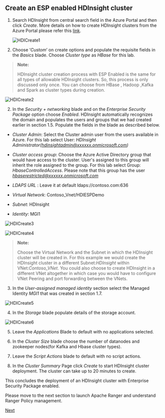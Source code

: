 ## Create an ESP enabled HDInsight cluster
1. Search HDInsight from central search field in the Azure Portal and then click *Create*.   More details on how to create HDInsight clusters from the Azure Portal please refer this [link](https://docs.microsoft.com/en-us/azure/hdinsight/hdinsight-hadoop-create-linux-clusters-portal?toc=/en-us/azure/hdinsight/hadoop/TOC.json&bc=/en-us/azure/bread/toc.json). 
   
   ![HDICreate1](https://github.com/arnabganguly/HDInsightESPLab/blob/master/images/Picture28.png)
  
 2. Choose ‘*Custom*’ on create options and populate the requisite fields in the *Basics* blade. Choose *Cluster type* as *HBase* for this lab.

>**Note:**
> 
>HDInsight cluster creation process with ESP Enabled is the same for all types of allowable HDInsight clusters. So, this process is only discussed only once. You can choose from HBase , Hadoop ,Kafka and Spark as cluster types during creation.
  
![HDICreate2](https://github.com/arnabganguly/HDInsightESPLab/blob/master/images/Picture29.png)
  
    
2. In the *Security + networking* blade and on the *Enterprise Security Package* option choose *Enabled*. HDInsight automatically recognizes the  domain and populates the users and groups that we had created earlier in section 1.5. Populate the fields in the blade as described below.  
 - *Cluster Admin*: Select the Cluster admin user from the users available in Azure. For this lab select 
 User: *HDInsight Administrator(hdinsightadmin@xxxxxx.onmicrosoft.com)*
 
 - *Cluster access group*: Choose the Azure Active Directory group that would have access to the cluster. User's assigned to this group will inherit the role assigned to the group. For this lab select 
Group: *HbaseControlledAccess*. Please note that this group has the user *hbaserestricted@xxxxxx.onmicrosoft.com* 

 - *LDAPS URL* :   Leave it at default
     ldaps://contoso.com:636
 - *Virtual Network*: Contoso_Vnet/HDIESPDemo
 - *Subnet*: HDInsight
 - *Identity*: MGI1

![HDICreate3](https://github.com/arnabganguly/HDInsightESPLab/blob/master/images/Picture30.png) 

 ![HDICreate4](https://github.com/arnabganguly/HDInsightESPLab/blob/master/images/Picture31.png)



>**Note:**
> 
>Choose the Virtual Network and the Subnet in which the HDInsight cluster will be created in. For this example we would create the HDInsight cluster in a different Subnet:*HDInsight* within VNet:*Contoso_VNet*. You could also choose to create HDInsight in a different VNet altogether in which case you would have to configure VNet Peering and port forwarding between the VNets.


3. In the *User-assigned managed identity* section select the Managed Identity *MGI1* that was created in section 1.7.

![HDICreate5](https://github.com/arnabganguly/HDInsightESPLab/blob/master/images/Picture32.png)

4. In the *Storage* blade populate details of the storage account.

![HDICreate6](https://github.com/arnabganguly/HDInsightESPLab/blob/master/images/Picture33.png)

5. Leave the *Applications* Blade to default with no applications selected.

6. In the *Cluster Size* blade choose the number of datanodes and zookeeper nodes(for Kafka and Hbase cluster types).

7. Leave the *Script Actions* blade to default with no script actions.  

8. In the *Cluster Summary* Page click *Create* to start HDInsight cluster deployment. The cluster can take up to 20 minutes to create.


This concludes the deployment of an HDInsight cluster with Enterprise Security Package enabled. 

Please move to the next section to launch Apache Ranger and understand Ranger Policy management. 

[Next](https://github.com/arnabganguly/HDInsightESPLab/blob/master/RangerPolicyMgmt.md) 

 

<!--stackedit_data:
eyJoaXN0b3J5IjpbNzQ2MjQyMjcwLC0xNjc1NjMwNjk2XX0=
-->
